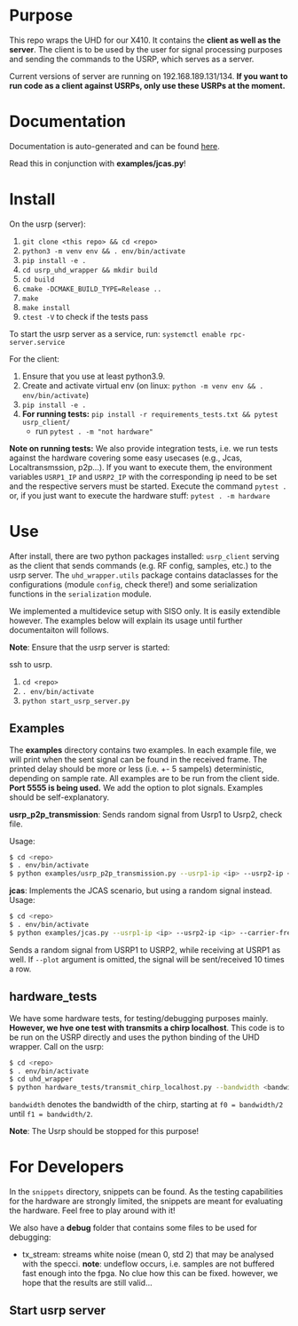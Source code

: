 # Purpose

This repo wraps the UHD for our X410. It contains the **client as well as the server**. The client is to be used by the user for signal processing purposes and sending the commands to the USRP, which serves as a server.

Current versions of server are running on 192.168.189.131/134. **If you want to run code as a client against USRPs, only use these USRPs at the moment.**

# Documentation

Documentation is auto-generated and can be found [here](https://barkhauseninstitut.gitlab.io/corola-infrastructure/usrp-x410/usrp_uhd_api/).

Read this in conjunction with **examples/jcas.py**!

# Install

On the usrp (server):

1. `git clone <this repo> && cd <repo>`
2. `python3 -m venv env && . env/bin/activate`
3. `pip install -e .`
4. `cd usrp_uhd_wrapper && mkdir build`
5. `cd build`
6. `cmake -DCMAKE_BUILD_TYPE=Release ..`
7. `make`
8. `make install`
9. `ctest -V` to check if the tests pass

To start the usrp server as a service, run: `systemctl enable rpc-server.service`

For the client:

1. Ensure that you use at least python3.9.
2. Create and activate virtual env (on linux: `python -m venv env && . env/bin/activate`)
3. `pip install -e .`
4. **For running tests:** `pip install -r requirements_tests.txt && pytest usrp_client/`
    - run `pytest . -m "not hardware"`

**Note on running tests:** We also provide integration tests, i.e. we run tests against the hardware covering some easy usecases (e.g., Jcas, Localtransmssion, p2p...). If you want to execute them, the environment variables `USRP1_IP` and `USRP2_IP` with the corresponding ip need to be set and the respective servers must be started. Execute the command `pytest .` or, if you just want to execute the hardware stuff: `pytest . -m hardware`

# Use

After install, there are two python packages installed: `usrp_client` serving as the client that sends commands (e.g. RF config, samples, etc.) to the usrp server. The `uhd_wrapper.utils` package contains dataclasses for the configurations (module `config`, check there!) and some serialization functions in the `serialization` module.

We implemented a multidevice setup with SISO only. It is easily extendible however. The examples below will explain its usage until further documentaiton will follows.

**Note**: Ensure that the usrp server is started:

ssh to usrp.

1. `cd <repo>`
2. `. env/bin/activate`
3. `python start_usrp_server.py`


## Examples

The **examples** directory contains two examples. In each example file, we will print when the sent signal can be found in the received frame. The printed delay should be more or less (i.e. +- 5 sampels) deterministic, depending on sample rate. All examples are to be run from the client side. **Port 5555 is being used.** We add the option to plot signals. Examples should be self-explanatory.

**usrp_p2p_transmission**: Sends random signal from Usrp1 to Usrp2, check file.

Usage:

```bash
$ cd <repo>
$ . env/bin/activate
$ python examples/usrp_p2p_transmission.py --usrp1-ip <ip> --usrp2-ip <ip> --carrier-frequency <carrier-frequency> --plot
```

**jcas**: Implements the JCAS scenario, but using a random signal instead.
Usage:

```bash
$ cd <repo>
$ . env/bin/activate
$ python examples/jcas.py --usrp1-ip <ip> --usrp2-ip <ip> --carrier-frequency <carrier-frequency> --plot
```

Sends a random signal from USRP1 to USRP2, while receiving at USRP1 as well. If `--plot` argument is omitted, the signal will be sent/received 10 times a row.



## hardware_tests

We have some hardware tests, for testing/debugging purposes mainly. **However, we hve one test with transmits a chirp localhost**. This code is to be run on the USRP directly and uses the python binding of the UHD wrapper. Call on the usrp:

```bash
$ cd <repo>
$ . env/bin/activate
$ cd uhd_wrapper
$ python hardware_tests/transmit_chirp_localhost.py --bandwidth <bandwidth> --carrier-frequency <carrier-frequency>
```

`bandwidth` denotes the bandwidth of the chirp, starting at `f0 = bandwidth/2` until `f1 = bandwidth/2`.

**Note**: The Usrp should be stopped for this purpose!


# For Developers

In the `snippets` directory, snippets can be found. As the testing capabilities for the hardware are strongly limited, the snippets are meant for evaluating the hardware. Feel free to play around with it!

We also have a **debug** folder that contains some files to be used for debugging:

- tx_stream: streams white noise (mean 0, std 2) that may be analysed with the specci. **note**: undeflow occurs, i.e. samples are not buffered fast enough into the fpga. No clue how this can be fixed. however, we hope that the results are still valid...

## Start usrp server

